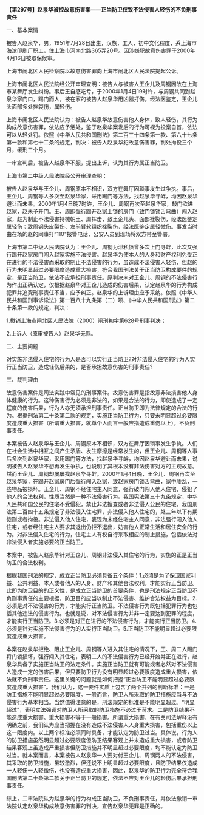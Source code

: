 **【第297号】赵泉华被控故意伤害案——正当防卫仅致不法侵害人轻伤的不负刑事责任**

一、基本案情

被告人赵泉华，男，1951年7月28日出生，汉族，工人，初中文化程度，系上海市海滨印刷厂职工，住上海市河南北路365弄20号。因涉嫌犯故意伤害罪于2000年4月16日被取保候审。

上海市闸北区人民检察院以故意伤害罪向上海市闸北区人民法院提起公诉。

上海市闸北区人民法院经公开审理查明：被告人与被害人王企儿及周钢因故在上海市某舞厅发生纠纷。事后王自感吃亏，于2000年1月4日19时许，与周钢共同到赵泉华家门口，踢门而人，被在家的被告人赵泉华用凶器打伤。经法医鉴定，王企儿头面部多处挫裂伤，属轻伤。

上海市闸北区人民法院认为：被告人赵泉华故意伤害他人身体，致人轻伤，其行为构成故意伤害罪，依法应予惩处，鉴于赵泉华案发后的行为可视为投案自首，依法可以从轻处罚。依照《中华人民共和国刑法》第二百三十四条第一款、第六十七条第一款和第七十二条的规定，判决：被告人赵泉华犯故意伤害罪，判处拘役三个月，缓刑三个月。

一审宣判后，被告人赵泉华不服，提出上诉，认为其行为属正当防卫。

上海市第二中级人民法院经公开审理查明：

被告人赵泉华与王企儿、周钢原本不相识，双方在舞厅因琐事发生过争执。事后，王企儿、周钢等人多次至赵泉华家，采用踢门等方法，找赵泉华寻衅，均因赵泉华避让而未果。2000年1月4日晚7时许，王企儿、周钢再次至赵泉华家，敲门欲进赵家，赵未予开门。王、周即强行踢开赵家上锁的房门（致门锁锁舌弯曲）闯入赵家，赵为制止不法侵害持械朝王、周挥击，致王企儿头、面部挫裂伤，经法医鉴定属轻伤；致周钢头皮裂伤、左前臂软组织挫裂伤，经法医鉴定属轻微伤。事发当时由在场的赵的同事打“110"报警电话，公安人员到现场将双方带至警署。

上海市第二中级人民法院认为：王企儿、周钢为泄私愤曾多次上门寻衅，此次又强行踢开赵家房门闯入赵家实施不法侵害。赵泉华为使本人的人身和财产权利免受正在进行的不法侵害而采取的制止不法侵害的行为，虽造成不法侵害人轻伤，但赵的行为未明显超过必要限度造成重大损害，符合我国刑法关于正当防卫构成要件的规定，是正当防卫，依法不应承担刑事责任。原判决未对王企儿、周钢的不法侵害行为作出正确认定，仅根据赵泉华对王企儿造成的伤害后果，认定赵泉华的行为构成犯罪并追究刑事责任不当，应予纠正。赵泉华的上诉理由应予采纳。依照《中华人民共和国刑事诉讼法》第一百八十九条第（二）项、《中华人民共和国刑法》第二十条第一款的规定，判决：

1.撤销上海市闸北区人民法院（2000）闸刑初字第628号刑事判决；

2.上诉人（原审被告人）赵泉华无罪。

二、主要问题

对实施非法侵入住宅的行为人是否可以实行正当防卫?对非法侵入住宅的行为人实行正当防卫，造成轻伤后果的，是否承担故意伤害的刑事责任?

三、裁判理由

故意伤害案件是司法实践中常见的刑事案件。故意伤害罪是指故意非法损害他人身体健康的行为。这种伤害行为必须是非法的，如果是合法的行为，即使造成了一定程度的伤害后果，行为人亦无须承担刑事责任。正当防卫即为法律规定的合法的行为。根据刑法第二十条第二款的规定，实施正当防卫行为，只要未明显超过必要限度造成重大损害（所谓重大损害，就单个人而言一般应指造成重伤以上），不负刑事责任。

本案被告人赵泉华与王企儿、周钢原本不相识，双方在舞厅因琐事发生争执。人们在社会生活中相互之间产生矛盾、发生摩擦是经常发生的，但王企儿、周钢等人事后多次到赵泉华家，采用踢门等方法，找赵泉华寻衅，均因赵泉华避让而未果，说明被告人赵泉华不想再发生争执，也说明了其根本没有非法伤害对方的主观故意。然而王企儿、周钢却屡屡找赵泉华寻衅。2000年1月4日晚，王企儿、周钢再次至赵泉华家，在踢开赵家房门后强行闯入赵家，致赵家房门锁舌弯曲，家中凌乱，一些物品被损坏。王企儿、周钢不经住宅主人同意，强行破门闯入他人住宅，侵犯了他人的合法权利，性质当然是一种不法侵害行为。我国宪法第三十九条规定，中华人民共和国公民的住宅不受侵犯，禁止非法搜查或者非法侵入公民的住宅。我国刑法第二百四十五条规定了非法侵入住宅罪，非法侵入他人住宅的，处三年以下有期徒刑或者拘役。非法侵入他人住宅，表现为未经住宅主人同意，非法强行闯入他人住宅，或者经住宅主人要求其退出仍拒不退出，妨害他人正常生活和居住安全的行为。对非法侵入住宅的行为，住宅主人有权自行采取相应的制止措施，包括依法对非法侵入者实施必要的正当防卫。

本案中，被告人赵泉华针对王企儿、周钢非法侵入其住宅的行为，实施的正是正当防卫的合法权利。

根据我国刑法的规定，成立正当防卫必须具备五个条件：1.必须是为了保卫国家利益、公共利益、本人或者他人的人身、财产和其他合法权利，才能实行正当防卫。此即为防卫目的的正义性，是成立正当防卫的首要条件，也是刑法规定正当防卫不负刑事责任的主要根据，防卫目的应当以制止不法侵害、维护合法权益为目标。2.必须是对不法侵害的行为，才能实行正当防卫。不法侵害行为既包括犯罪行为也包括其他违法的侵害行为。也就是说，对不法侵害行为并非一定要达到犯罪的程度，才能实行正当防卫。3.必须是对正在进行的不法侵害行为，才能实行正当防卫。4.必须是针对实施不法侵害行为的人实行正当防卫。5.正当防卫不能明显超过必要限度造成重大损害。

本案在赵泉华拒绝、阻止王企儿、周钢等人进入其住宅的情况下，王、周二人踢门将门锁损坏，强行闯入其住宅，表明二人的不法侵害行为已经开始并正在进行，赵泉华具备了实施正当防卫的法定条件。实施正当防卫就有可能或者必然对不法侵害人造成一定的伤害后果，但只要防卫行为没有明显超过必要限度造成重大损害，依法就不负刑事责任。这里关键的问题就是如何把握“正当防卫不能明显超过必要限度造成重大损害”。我们认为，这一要件实质上包含了两个并列的判断标准：一是防卫措施不能明显超过必要限度。一般而言，防卫人所采取的防卫措施应当与不法侵害行为基本相当。当然值得注意的是，刑法规定的标准是不能明显超过。“明显超过”，表明立法强调对防卫人所采取的防卫措施不必过于苛求。二是防卫结果不能造成重大损害。重大损害不等于一般损害。所谓重大损害，在有关司法解释没有明确之前，我们认为应当把握在没有造成不法侵害人人身重大损害，包括重伤以上这一限度内。以上两个标准必须同时具备，才能认定为防卫过当。具体说，行为人的防卫措施虽然明显超过必要限度但防卫结果客观上并未造成重大损害，或者防卫结果客观上虽造成严重损害但防卫措施并不明显超过必要限度，均不能认定为防卫过当。就本案而言，本案被告人赵泉华一人要对付王企儿、周钢两人的不法侵害，其采取的防卫措施，虽较激烈，但还说不上明显超过必要限度，且防卫结果仅造成一人轻伤一人轻微伤，也没有造成重大损害，因此，赵泉华的防卫行为完全符合我国刑法第二十条第二款关于正当防卫的规定，依法不应对王企儿的轻伤后果承担刑事责任。

综上，二审法院认为赵泉华的行为构成正当防卫，不负刑事责任，并依法撤销一审法院认定赵泉华构成故意伤害罪的判决，宣告赵泉华无罪是正确的。